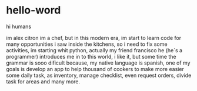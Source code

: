 # hello-word

hi humans 

im alex citron im a chef, but in this modern era, im start to learn code for many opportunities i saw inside the kitchens, so i need to fix some activities, im starting whit python, actually my friend francisco he (he´s a programmer) introduces me in to this world, i like it, but some time the grammar is sooo dificult because, my native language is spanish, one of my goals is develop an app to help thousand of cookers to make more easier some daily task, as inventory, manage checklist, even request orders, divide task for areas and many more. 
